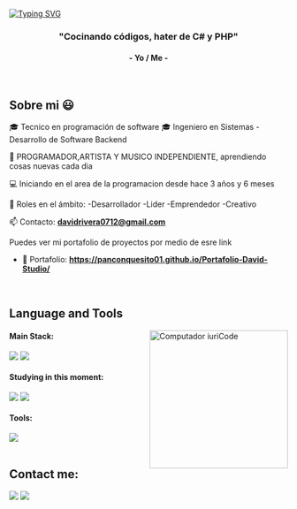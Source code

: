 [![Typing SVG](https://readme-typing-svg.herokuapp.com?color=FF3670&size=35&center=true&vCenter=true&width=1000&lines=Welcome+to+my+GitHub+profile!;My+name+is+David+Rivera;I+am+a+Software+Developer)](https://git.io/typing-svg)

<h3 align="center">"Cocinando códigos, hater de C# y PHP"</h3>
<h4 align="center">- Yo / Me -</h4>

<br>
<h2>Sobre mi 😃</h2>
<!--Intro start-->

<p align="left">
🎓 Tecnico en programación de software
🎓 Ingeniero en Sistemas - Desarrollo de Software Backend

🎥 PROGRAMADOR,ARTISTA Y MUSICO INDEPENDIENTE, aprendiendo cosas nuevas cada dia 

💻 Iniciando en el area de la programacion desde hace 3 años y 6 meses

📝 Roles en el ámbito:
  -Desarrollador
  -Lider
  -Emprendedor
  -Creativo

📫 Contacto: **davidrivera0712@gmail.com**

Puedes ver mi portafolio de proyectos por medio de esre link
- 💼 Portafolio: **https://panconquesito01.github.io/Portafolio-David-Studio/**
<!--Intro end-->
  </p>
<br>

## Language and Tools

<img src="https://raw.githubusercontent.com/MicaelliMedeiros/micaellimedeiros/master/image/computer-illustration.png" min-width="250px" max-width="250px" width="250px" align="right" alt="Computador iuriCode">

#### Main Stack:
  <img src="https://skillicons.dev/icons?i=androidstudio,java,kotlin,firebase,git,github,vscode,visualstudio,xml=5" />
  <img src="https://skillicons.dev/icons?i=dotnet,cs,windows,ai,ps&perline,xml=5" />


#### Studying in this moment:
  <img src="https://skillicons.dev/icons?i=dart,flutter,py,css,html,js,mysql,sqlite,vscode=5" />
  <img src="https://skillicons.dev/icons?i=cs,dotnet,vscode=5" />

#### Tools:

  <img src="https://skillicons.dev/icons?i=androidstudio,firebase,git,github,vscode,visualstudio,md,windows,=5" />

<br>
<br>

## Contact me:
<div>
<a href="https://www.instagram.com/david_rivera2507/" target="_blank"><img loading="lazy" src="https://img.shields.io/badge/-Instagram-%23E4405F?style=for-the-badge&logo=instagram&logoColor=white" target="_blank"></a>
<a href = "mailto: davidrivera0712@gmail.com"><img loading="lazy" src="https://img.shields.io/badge/Gmail-D14836?style=for-the-badge&logo=gmail&logoColor=white" target="_blank"></a>
</div>
